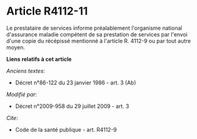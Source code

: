 # Article R4112-11

Le prestataire de services informe préalablement l'organisme national d'assurance maladie compétent de sa prestation de
services par l'envoi d'une copie du récépissé mentionné à l'article R. 4112-9 ou par tout autre moyen.

**Liens relatifs à cet article**

_Anciens textes_:

  - Décret n°86-122 du 23 janvier 1986 - art. 3 (Ab)

_Modifié par_:

  - Décret n°2009-958 du 29 juillet 2009 - art. 3

_Cite_:

  - Code de la santé publique - art. R4112-9
